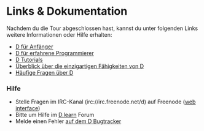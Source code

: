 # Links & Dokumentation

Nachdem du die Tour abgeschlossen hast, kannst du unter folgenden Links
weitere Informationen oder Hilfe erhalten:

* [D für Anfänger](http://ddili.org/ders/d.en/index.html)
* [D für erfahrene Programmierer](http://wiki.dlang.org/Coming_From)
* [D Tutorials](https://wiki.dlang.org/Tutorials)
* [Überblick über die einzigartigen Fähigkeiten von D](http://dlang.org/overview.html)
* [Häufige Fragen über D](http://dlang.org/faq.html)

### Hilfe

* Stelle Fragen im IRC-Kanal (irc://irc.freenode.net/d) auf Freenode ([web interface](https://kiwiirc.com/client/irc.freenode.net/d))
* Bitte um Hilfe im [D.learn](http://forum.dlang.org/group/learn) Forum
* Melde einen Fehler [auf dem D Bugtracker](https://issues.dlang.org)
